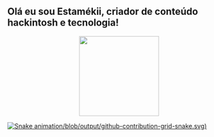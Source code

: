 ## Olá eu sou Estamékii, criador de conteúdo hackintosh e tecnologia!
<div align="center">
  <a href="https://github.com/mecmelius">
  <img height="180em" src="https://github-readme-stats.vercel.app/api?username=mecmelius&show_icons=true&theme=dracula&include_all_commits=true&count_private=true"/>
</div>

 
<div> 
   
  ![Snake animation](https://[github.com/mecmelius/mecmelius)/blob/output/github-contribution-grid-snake.svg)
 
</div>
